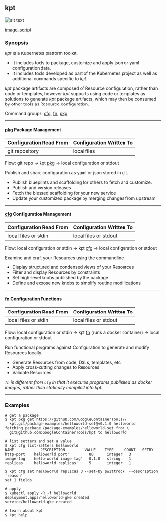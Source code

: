 ## kpt

![alt text][demo]

[image-script]

### Synopsis

*kpt* is a Kubernetes platform toolkit.

- It includes tools to package, customize and apply json or yaml configuration data.
- It includes tools developed as part of the Kubernetes project as well as additional commands
  specific to *kpt*.

*kpt* package artifacts are composed of Resource configuration, rather than code or templates,
however *kpt* supports using code or templates as solutions to generate *kpt* package artifacts,
which may then be consumed by other tools as Resource configuration.

Command groups: [cfg], [fn], [pkg]

---

#### [pkg] Package Management

| Configuration Read From | Configuration Written To |
|-------------------------|--------------------------|
| git repository          | local files              |

Flow: git repo -> kpt [pkg] -> local configuration or stdout

Publish and share configuration as yaml or json stored in git.

- Publish blueprints and scaffolding for others to fetch and customize.
- Publish and version releases
- Fetch the blessed scaffolding for your new service
- Update your customized package by merging changes from upstream

---

#### [cfg] Configuration Management

| Configuration Read From | Configuration Written To |
|-------------------------|--------------------------|
| local files or stdin    | local files or stdout    |

Flow: local configuration or stdin -> kpt [cfg] -> local configuration or stdout

Examine and craft your Resources using the commandline.

- Display structured and condensed views of your Resources
- Filter and display Resources by constraints
- Set high-level knobs published by the package
- Define and expose new knobs to simplify routine modifications

---

#### [fn] Configuration Functions

| Configuration Read From | Configuration Written To |
|-------------------------|--------------------------|
| local files or stdin    | local files or stdout    |

Flow:  local configuration or stdin -> kpt [fn] (runs a docker container) -> local configuration or stdout

Run functional programs against Configuration to generate and modify Resources locally.

- Generate Resources from code, DSLs, templates, etc
- Apply cross-cutting changes to Resources
- Validate Resources

*`fn` is different from `cfg` in that it executes programs published as docker images, rather
than statically compiled into kpt.*

---

<!--

#### [svr] ApiServer Requests

| Configuration Read From | Configuration Written To |
|-------------------------|--------------------------|
| local files or stdin    | apiserver                |
| apiserver               | stdout                   |

Flow: local configuration or stdin -> kpt [svr] -> apiserver (kubernetes cluster)

Push Resources to a cluster.

- Apply a package
- Wait until a package has been rolled out
- Diff local and remote state

-->

### Examples

    # get a package
    $ kpt pkg get https://github.com/GoogleContainerTools/\
      kpt.git/package-examples/helloworld-set@v0.1.0 helloworld
    fetching package /package-examples/helloworld-set from \
      git@github.com:GoogleContainerTools/kpt to helloworld

    # list setters and set a value
    $ kpt cfg list-setters helloworld
    NAME            DESCRIPTION         VALUE    TYPE     COUNT   SETBY
    http-port   'helloworld port'         80      integer   3
    image-tag   'hello-world image tag'   0.1.0   string    1
    replicas    'helloworld replicas'     5       integer   1

    $ kpt cfg set helloworld replicas 3 --set-by pwittrock  --description 'reason'
    set 1 fields

    # apply
    $ kubectl apply -R -f helloworld
    deployment.apps/helloworld-gke created
    service/helloworld-gke created

    # learn about kpt
    $ kpt help

### 

[demo]: https://storage.googleapis.com/kpt-dev/docs/kpt.gif "kpt"
[pkg]: pkg/README.md
[cfg]: cfg/README.md
[fn]: fn/README.md
[image-script]: ../gifs/kpt.sh
[svr]: svr/README.md